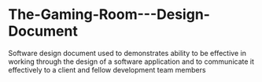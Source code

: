 # The-Gaming-Room---Design-Document
Software design document used to demonstrates ability to be effective in working through the design of a software application and to communicate it effectively to a client and fellow development team members
